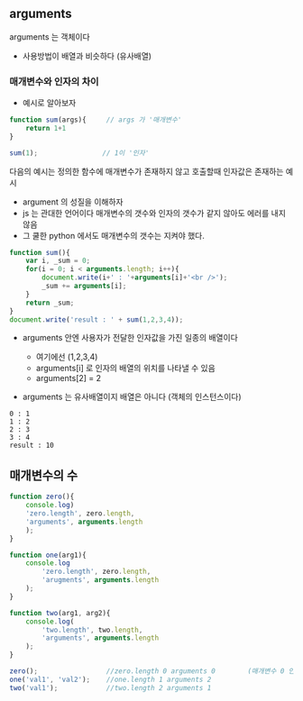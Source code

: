 ## arguments

arguments 는 객체이다
- 사용방법이 배열과 비슷하다 (유사배열)


### 매개변수와 인자의 차이

- 예시로 알아보자

```js
function sum(args){     // args 가 '매개변수'
    return 1+1
}

sum(1);                // 1이 '인자'
```

다음의 예시는 정의한 함수에 매개변수가 존재하지 않고 호출할때 인자값은 존재하는 예시
- argument 의 성질을 이해하자
- js 는 관대한 언어이다 매개변수의 갯수와 인자의 갯수가 같지 않아도 에러를 내지 않음
- 그 쿨한 python 에서도 매개변수의 갯수는 지켜야 했다.
  

```js
function sum(){
    var i, _sum = 0;    
    for(i = 0; i < arguments.length; i++){
        document.write(i+' : '+arguments[i]+'<br />');
        _sum += arguments[i];
    }   
    return _sum;
}
document.write('result : ' + sum(1,2,3,4));
```
- arguments 안엔 사용자가 전달한 인자값을 가진 일종의 배열이다
  - 여기에선 (1,2,3,4)
  - arguments[i] 로 인자의 배열의 위치를 나타낼 수 있음
  - arguments[2] = 2

- arguments 는 유사배열이지 배열은 아니다 (객체의 인스턴스이다)

```
0 : 1
1 : 2
2 : 3
3 : 4
result : 10
```

## 매개변수의 수

```js
function zero(){
    console.log)
    'zero.length', zero.length,
    'arguments', arguments.length
    );
}

function one(arg1){
    console.log
        'zero.length', zero.length,
        'arugments', arguments.length
    );
}

function two(arg1, arg2){
    console.log(
        'two.length', two.length,
        'arguments', arguments.length
    );
}

zero();                 //zero.length 0 arguments 0        (매개변수 0 인자 0)
one('val1', 'val2');    //one.length 1 arguments 2
two('val1');            //two.length 2 arguments 1
```




